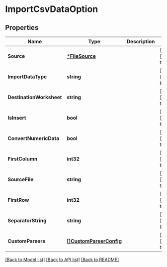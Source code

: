 # ImportCsvDataOption

## Properties
Name | Type | Description | Notes
------------ | ------------- | ------------- | -------------
**Source** | [***FileSource**](FileSource.md) |  | [optional] [default to null]
**ImportDataType** | **string** |  | [optional] [default to null]
**DestinationWorksheet** | **string** |  | [optional] [default to null]
**IsInsert** | **bool** |  | [optional] [default to null]
**ConvertNumericData** | **bool** |  | [optional] [default to null]
**FirstColumn** | **int32** |  | [optional] [default to null]
**SourceFile** | **string** |  | [optional] [default to null]
**FirstRow** | **int32** |  | [optional] [default to null]
**SeparatorString** | **string** |  | [optional] [default to null]
**CustomParsers** | [**[]CustomParserConfig**](CustomParserConfig.md) |  | [optional] [default to null]

[[Back to Model list]](../README.md#documentation-for-models) [[Back to API list]](../README.md#documentation-for-api-endpoints) [[Back to README]](../README.md)


